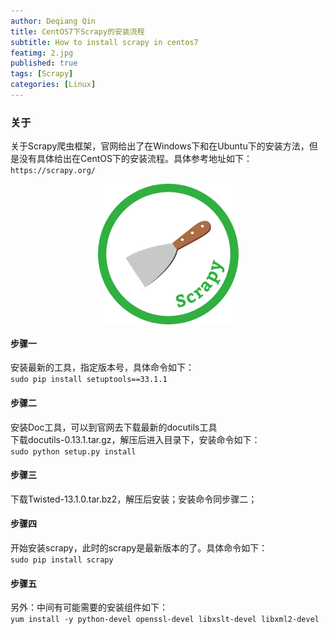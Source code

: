 ```yaml
---
author: Deqiang Qin
title: CentOS7下Scrapy的安装流程
subtitle: How to install scrapy in centos7
featimg: 2.jpg
published: true
tags: [Scrapy]
categories: [Linux]
---
```


### 关于
关于Scrapy爬虫框架，官网给出了在Windows下和在Ubuntu下的安装方法，但是没有具体给出在CentOS下的安装流程。具体参考地址如下：<br>
`https://scrapy.org/`<br>
<div align="center">
<img src="/img/centos7/scrapy.png" align="center" alt="Scrapy Logo">
</div>

#### 步骤一
安装最新的工具，指定版本号，具体命令如下：<br>
`sudo pip install setuptools==33.1.1`


#### 步骤二
安装Doc工具，可以到官网去下载最新的docutils工具<br>
下载docutils-0.13.1.tar.gz，解压后进入目录下，安装命令如下：<br>
```sudo python setup.py install```


#### 步骤三
下载Twisted-13.1.0.tar.bz2，解压后安装；安装命令同步骤二；


#### 步骤四
开始安装scrapy，此时的scrapy是最新版本的了。具体命令如下：<br>
```sudo pip install scrapy```

#### 步骤五
另外：中间有可能需要的安装组件如下：<br>
```yum install -y python-devel openssl-devel libxslt-devel libxml2-devel ```

